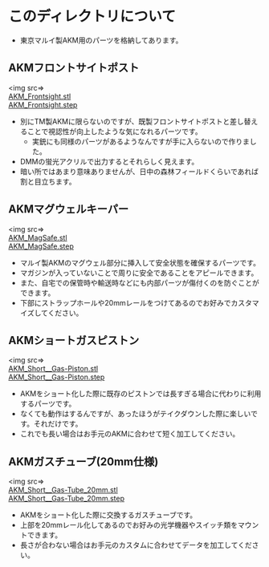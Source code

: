 # このディレクトリについて
- 東京マルイ製AKM用のパーツを格納してあります。

## AKMフロントサイトポスト
<img src=>  
[AKM_Frontsight.stl](https://github.com/Qoo622/3D-print/blob/master/TM-AKM/AKM_Frontsight.stl)  
[AKM_Frontsight.step](https://github.com/Qoo622/3D-print/blob/master/TM-AKM/AKM_Frontsight.step)  
- 別にTM製AKMに限らないのですが、既製フロントサイトポストと差し替えることで視認性が向上したような気になれるパーツです。
  - 実銃にも同様のパーツがあるようなんですが手に入らないので作りました。
- DMMの蛍光アクリルで出力するとそれらしく見えます。
- 暗い所ではあまり意味ありませんが、日中の森林フィールドくらいであれば割と目立ちます。

## AKMマグウェルキーパー
<img src=>  
[AKM_MagSafe.stl](https://github.com/Qoo622/3D-print/blob/master/TM-AKM/AKM_MagSafe.stl)  
[AKM_MagSafe.step](https://github.com/Qoo622/3D-print/blob/master/TM-AKM/AKM_MagSafe.step)  
- マルイ製AKMのマグウェル部分に挿入して安全状態を確保するパーツです。
- マガジンが入っていないことで周りに安全であることをアピールできます。
- また、自宅での保管時や輸送時などにも内部パーツが傷付くのを防ぐことができます。
- 下部にストラップホールや20mmレールをつけてあるのでお好みでカスタマイズしてください。

## AKMショートガスピストン
<img src=>  
[AKM_Short__Gas-Piston.stl](https://github.com/Qoo622/3D-print/blob/master/TM-AKM/stlAKM_Short__Gas-Piston.stl)  
[AKM_Short__Gas-Piston.step](https://github.com/Qoo622/3D-print/blob/master/TM-AKM/AKM_Short__Gas-Piston.step)  
- AKMをショート化した際に既存のピストンでは長すぎる場合に代わりに利用するパーツです。
- なくても動作はするんですが、あったほうがテイクダウンした際に楽しいです。それだけです。
- これでも長い場合はお手元のAKMに合わせて短く加工してください。

## AKMガスチューブ(20mm仕様)
<img src=>  
[AKM_Short__Gas-Tube_20mm.stl](https://github.com/Qoo622/3D-print/blob/master/TM-AKM/AKM_Short__Gas-Tube_20mm.stl)  
[AKM_Short__Gas-Tube_20mm.step](https://github.com/Qoo622/3D-print/blob/master/TM-AKM/AKM_Short__Gas-Tube_20mm.step)  
- AKMをショート化した際に交換するガスチューブです。
- 上部を20mmレール化してあるのでお好みの光学機器やスイッチ類をマウントできます。
- 長さが合わない場合はお手元のカスタムに合わせてデータを加工してください。
